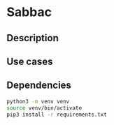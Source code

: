 # Sabbac

## Description

## Use cases

## Dependencies

```bash
python3 -m venv venv
source venv/bin/activate
pip3 install -r requirements.txt
```

